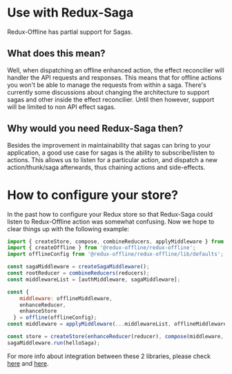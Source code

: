 # Use with Redux-Saga

Redux-Offline has partial support for Sagas.

## What does this mean?
Well, when dispatching an offline enhanced action, the effect reconcilier will handler the API requests and responses.
This means that for offline actions you won't be able to manage the requests from within a saga. There's currently some discussions about changing the architecture to support sagas and other inside the effect reconcilier.
Until then however, support will be limited to non API effect sagas.

## Why would you need Redux-Saga then?
Besides the improvement in maintainability that sagas can bring to your application, a good use case for sagas is the ability to subscribe/listen to actions.
This allows us to listen for a particular action, and dispatch a new action/thunk/saga afterwards, thus chaining actions and side-effects.

# How to configure your store?
In the past how to configure your Redux store so that Redux-Saga could listen to Redux-Offline action was somewhat confusing. Now we hope to clear things up with the following example:

```js
import { createStore, compose, combineReducers, applyMiddleware } from 'redux';
import { createOffline } from '@redux-offline/redux-offline';
import offlineConfig from '@redux-offline/redux-offline/lib/defaults';

const sagaMiddleware = createSagaMiddleware();
const rootReducer = combineReducers(reducers);
const middlewareList = [authMiddleware, sagaMiddleware];

const {
    middleware: offlineMiddleware,
    enhanceReducer,
    enhanceStore
  } = offline(offlineConfig);
const middleware = applyMiddleware(...middlewareList, offlineMiddleware);

const store = createStore(enhanceReducer(reducer), compose(middleware, enhanceStore));
sagaMiddleware.run(helloSaga);
```

For more info about integration between these 2 libraries, please check [here](https://github.com/redux-offline/redux-offline/issues/90) and [here](https://github.com/redux-offline/redux-offline/issues/173).
